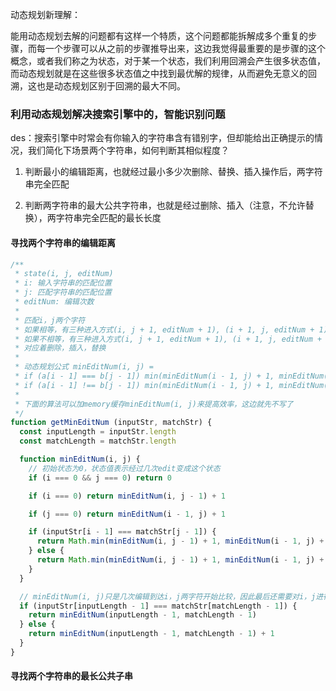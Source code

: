 动态规划新理解：

能用动态规划去解的问题都有这样一个特质，这个问题都能拆解成多个重复的步骤，而每一个步骤可以从之前的步骤推导出来，这边我觉得最重要的是步骤的这个概念，或者我们称之为状态，对于某一个状态，我们利用回溯会产生很多状态值，而动态规划就是在这些很多状态值之中找到最优解的规律，从而避免无意义的回溯，这也是动态规划区别于回溯的最大不同。

### 利用动态规划解决搜索引擎中的，智能识别问题

des：搜索引擎中时常会有你输入的字符串含有错别字，但却能给出正确提示的情况，我们简化下场景两个字符串，如何判断其相似程度？

1. 判断最小的编辑距离，也就经过最小多少次删除、替换、插入操作后，两字符串完全匹配

2. 判断两字符串的最大公共字符串，也就是经过删除、插入（注意，不允许替换），两字符串完全匹配的最长长度

#### 寻找两个字符串的编辑距离

```js
/**
 * state(i, j, editNum)
 * i: 输入字符串的匹配位置
 * j: 匹配字符串的匹配位置
 * editNum: 编辑次数
 * 
 * 匹配i，j两个字符
 * 如果相等，有三种进入方式(i, j + 1, editNum + 1), (i + 1, j, editNum + 1), (i + 1, j + 1, editNum)
 * 如果不相等，有三种进入方式(i, j + 1, editNum + 1), (i + 1, j, editNum + 1), (i + 1, j + 1, editNum + 1)
 * 对应着删除，插入，替换
 * 
 * 动态规划公式 minEditNum(i, j) =
 * if (a[i - 1] === b[j - 1]) min(minEditNum(i - 1, j) + 1, minEditNum(i, j - 1) + 1, minEditNum(i - 1, j - 1))
 * if (a[i - 1] !== b[j - 1]) min(minEditNum(i - 1, j) + 1, minEditNum(i, j - 1) + 1, minEditNum(i - 1, j - 1) + 1)
 * 
 * 下面的算法可以加memory缓存minEditNum(i, j)来提高效率，这边就先不写了
 */
function getMinEditNum (inputStr, matchStr) {
  const inputLength = inputStr.length
  const matchLength = matchStr.length

  function minEditNum(i, j) {
    // 初始状态为0，状态值表示经过几次edit变成这个状态
    if (i === 0 && j === 0) return 0

    if (i === 0) return minEditNum(i, j - 1) + 1

    if (j === 0) return minEditNum(i - 1, j) + 1

    if (inputStr[i - 1] === matchStr[j - 1]) {
      return Math.min(minEditNum(i, j - 1) + 1, minEditNum(i - 1, j) + 1, minEditNum(i - 1, j - 1))
    } else {
      return Math.min(minEditNum(i, j - 1) + 1, minEditNum(i - 1, j) + 1, minEditNum(i - 1, j - 1) + 1)
    }
  }

  // minEditNum(i, j)只是几次编辑到达i，j两字符开始比较，因此最后还需要对i，j进行比较，做最后的判断
  if (inputStr[inputLength - 1] === matchStr[matchLength - 1]) {
    return minEditNum(inputLength - 1, matchLength - 1)
  } else {
    return minEditNum(inputLength - 1, matchLength - 1) + 1
  }
}
```

#### 寻找两个字符串的最长公共子串
